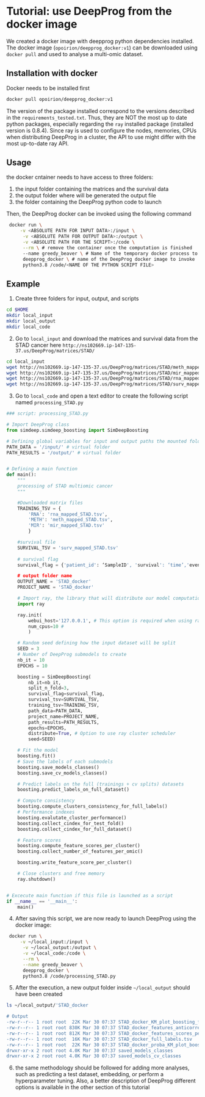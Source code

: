 # Tutorial: use DeepProg from the docker image

We created a docker image with deepprog python dependencies installed. The docker image (`opoirion/deepprog_docker:v1`) can be downloaded using `docker pull` and used to analyse a multi-omic dataset.

## Installation with docker
Docker needs to be installed first

```bash
docker pull opoirion/deepprog_docker:v1
```

The version of the package installed correspond to the versions described in the `requirements_tested.txt`. Thus, they are NOT the most up to date python packages, especially regarding the `ray` installed package (installed version is 0.8.4). Since ray is used to configure the nodes, memories, CPUs when distributing DeepProg in a cluster, the API to use might differ with the most up-to-date ray API.

## Usage
the docker cntainer needs to have access to three folders:
1. the input folder containing the matrices and the survival data
2. the output folder where will be generated the output file
3. the folder containing the DeepProg python code to launch

Then, the DeepProg docker can be invoked using the following command

```bash
 docker run \
     -v <ABSOLUTE PATH FOR INPUT DATA>:/input \
      -v <ABSOLUTE PATH FOR OUTPUT DATA>:/output \
      -v <ABSOLUTE PATH FOR THE SCRIPT>:/code \
      --rm \ # remove the container once the computation is finished
      --name greedy_beaver \ # Name of the temporary docker process to create
      deepprog_docker \ # name of the DeepProg docker image to invoke
      python3.8 /code/<NAME OF THE PYTHON SCRIPT FILE>
```


## Example
1. Create three folders for input, output, and scripts
```bash
cd $HOME
mkdir local_input
mkdir local_output
mkdir local_code
```

2. Go to `local_input` and download the matrices and survival data from the STAD cancer here `http://ns102669.ip-147-135-37.us/DeepProg/matrices/STAD/`

```bash
cd local_input
wget http://ns102669.ip-147-135-37.us/DeepProg/matrices/STAD/meth_mapped_STAD.tsv
wget http://ns102669.ip-147-135-37.us/DeepProg/matrices/STAD/mir_mapped_STAD.tsv
wget http://ns102669.ip-147-135-37.us/DeepProg/matrices/STAD/rna_mapped_STAD.tsv
wget http://ns102669.ip-147-135-37.us/DeepProg/matrices/STAD/surv_mapped_STAD.tsv
```

3. Go to `local_code` and open a text editor to create the following script named `processing_STAD.py`

```python
### script: processing_STAD.py

# Import DeepProg class
from simdeep.simdeep_boosting import SimDeepBoosting

# Defining global variables for input and output paths the mounted folder from the docker image
PATH_DATA = '/input/' # virtual folder
PATH_RESULTS = '/output/' # virtual folder


# Defining a main function
def main():
    """
    processing of STAD multiomic cancer
    """

    #Downloaded matrix files
    TRAINING_TSV = {
        'RNA': 'rna_mapped_STAD.tsv',
        'METH': 'meth_mapped_STAD.tsv',
        'MIR': 'mir_mapped_STAD.tsv'
        }

    #survival file
    SURVIVAL_TSV = 'surv_mapped_STAD.tsv'
    
    # survival flag
    survival_flag = {'patient_id': ‘SampleID', 'survival': ‘time’,'event': ‘event’}

    # output folder name
    OUTPUT_NAME = 'STAD_docker'
    PROJECT_NAME = 'STAD_docker'

    # Import ray, the library that will distribute our model computation accros different nodes
    import ray

    ray.init(
        webui_host='127.0.0.1', # This option is required when using ray from the docker image
        num_cpus=10 #
        )

    # Random seed defining how the input dataset will be split
    SEED = 3
    # Number of DeepProg submodels to create
    nb_it = 10
    EPOCHS = 10

    boosting = SimDeepBoosting(
        nb_it=nb_it,
        split_n_fold=3,
        survival_flag=survival_flag,
        survival_tsv=SURVIVAL_TSV,
        training_tsv=TRAINING_TSV,
        path_data=PATH_DATA,
        project_name=PROJECT_NAME,
        path_results=PATH_RESULTS,
        epochs=EPOCHS,
        distribute=True, # Option to use ray cluster scheduler
        seed=SEED)

    # Fit the model
    boosting.fit()
    # Save the labels of each submodels
    boosting.save_models_classes()
    boosting.save_cv_models_classes()

    # Predict labels on the full (trainings + cv splits) datasets
    boosting.predict_labels_on_full_dataset()

    # Compute consistency
    boosting.compute_clusters_consistency_for_full_labels()
    # Performance indexes
    boosting.evalutate_cluster_performance()
    boosting.collect_cindex_for_test_fold()
    boosting.collect_cindex_for_full_dataset()

    # Feature scores
    boosting.compute_feature_scores_per_cluster()
    boosting.collect_number_of_features_per_omic()

    boosting.write_feature_score_per_cluster()

    # Close clusters and free memory
    ray.shutdown()


# Excecute main function if this file is launched as a script
if __name__ == '__main__':
    main()
```

4. After saving this script, we are now ready to launch DeepProg using the docker image:

```bash
 docker run \
     -v ~/local_input:/input \
      -v ~/local_output:/output \
      -v ~/local_code:/code \
      --rm \
      --name greedy_beaver \
      deepprog_docker \
      python3.8 /code/processing_STAD.py
```

5. After the execution, a new output folder inside `~/local_output` should have been created

```bash
ls ~/local_output/'STAD_docker

# Output
-rw-r--r-- 1 root root  22K Mar 30 07:37 STAD_docker_KM_plot_boosting_full.pdf
-rw-r--r-- 1 root root 830K Mar 30 07:37 STAD_docker_features_anticorrelated_scores_per_clusters.tsv
-rw-r--r-- 1 root root 812K Mar 30 07:37 STAD_docker_features_scores_per_clusters.tsv
-rw-r--r-- 1 root root  16K Mar 30 07:37 STAD_docker_full_labels.tsv
-rw-r--r-- 1 root root  22K Mar 30 07:37 STAD_docker_proba_KM_plot_boosting_full.pdf
drwxr-xr-x 2 root root 4.0K Mar 30 07:37 saved_models_classes
drwxr-xr-x 2 root root 4.0K Mar 30 07:37 saved_models_cv_classes

```

6. the same methodology should be followed for adding more analyses, such as predicting a test dataset, embedding, or perform a hyperparameter tuning. Also, a better description of DeepProg different options is available in the other section of this tutorial
